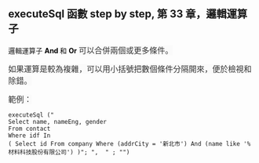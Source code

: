 <h2 style="text-align: start;">executeSql 函數 step by step, 第 33 章，邏輯運算子</h2><p>邏輯運算子<span style="color: rgb(0, 0, 0);"> </span><span style="color: rgb(0, 0, 0);"><strong>And </strong></span><span style="color: rgb(0, 0, 0);">和 </span><span style="color: rgb(0, 0, 0);"><strong>Or</strong></span><span style="color: rgb(0, 0, 0);"> </span><span style="color: rgb(51, 51, 51); background-color: rgb(250, 250, 250); font-size: 16px;">可以合併兩個或更多條件。</span></p><p><span style="color: rgb(51, 51, 51); background-color: rgb(250, 250, 250); font-size: 16px;">如果運算是較為複雜，可以用小括號把數個條件分隔開來，便於檢視和除錯。</span></p><p><span style="color: rgb(51, 51, 51); background-color: rgb(250, 250, 250); font-size: 16px;">範例：</span></p><pre><code >executeSql ("
Select name, nameEng, gender 
From contact 
Where idf In
( Select id From company Where (addrCity = '新北市') And (name like '%材料科技股份有限公司') )"; ",  " ; "")</code></pre><p><br></p>